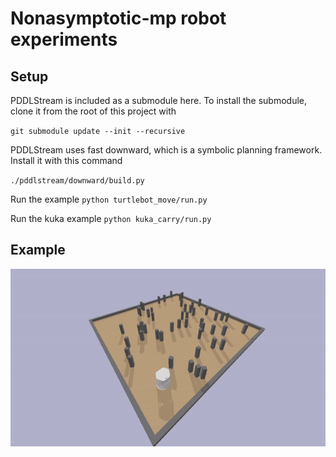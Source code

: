 # Nonasymptotic-mp robot experiments

## Setup
PDDLStream is included as a submodule here. To install the submodule, clone it from the root of this project with

``git submodule update --init --recursive``

PDDLStream uses fast downward, which is a symbolic planning framework. Install it with this command

``./pddlstream/downward/build.py``

Run the example
``python turtlebot_move/run.py``


Run the kuka example
``python kuka_carry/run.py``

## Example

![Simple plan](./simple_plan.gif)
